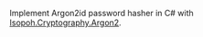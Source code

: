 Implement Argon2id password hasher in C# with [Isopoh.Cryptography.Argon2](https://github.com/Isopoh/Isopoh.Cryptography.Argon2).